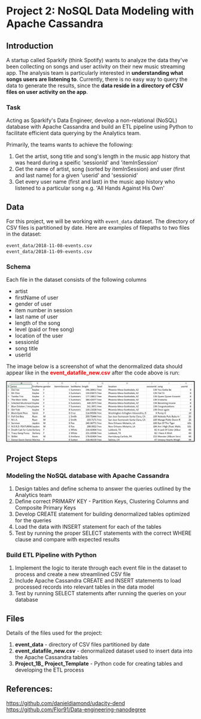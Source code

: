 # Project 2: NoSQL Data Modeling with Apache Cassandra

## Introduction
A startup called Sparkify (think Spotify) wants to analyze the data they've been collecting on songs and user activity on their new music streaming app. The analysis team is particularly interested in **understanding what songs users are listening to**. Currently, there is no easy way to query the data to generate the results, since the **data reside in a directory of CSV files on user activity on the app**.

### Task
Acting as Sparkify's Data Engineer, develop a non-relational (NoSQL) database with Apache Cassandra and build an ETL pipeline using Python to facilitate efficient data querying by the Analytics team. 

Primarily, the teams wants to achieve the following:
1. Get the artist, song title and song's length in the music app history that was heard during a speific 'sessionId' and 'itemInSession'
2. Get the name of artist, song (sorted by itemInSession) and user (first and last name) for a given 'userid' and 'sessionid'
3. Get every user name (first and last) in the music app history who listened to a particular song e.g. 'All Hands Against His Own'

## Data
For this project, we will be working with ```event_data``` dataset. The directory of CSV files is partitioned by date. Here are examples of filepaths to two files in the dataset:

```
event_data/2018-11-08-events.csv
event_data/2018-11-09-events.csv
```

### Schema
Each file in the dataset consists of the following columns

- artist 
- firstName of user
- gender of user
- item number in session
- last name of user
- length of the song
- level (paid or free song)
- location of the user
- sessionId
- song title
- userId

The image below is a screenshot of what the denormalized data should appear like in the <font color=red>**event_datafile_new.csv**</font> after the code above is run:<br>

<img src="images/image_event_datafile_new.jpg">


## Project Steps

### Modeling the NoSQL database with Apache Cassandra

1. Design tables and define schema to answer the queries outlined by the Analytics team
2. Define correct PRIMARY KEY - Partition Keys, Clustering Columns and Composite Primary Keys
3. Develop CREATE statement for building denormalized tables optimized for the queries
4. Load the data with INSERT statement for each of the tables
5. Test by running the proper SELECT statements with the correct WHERE clause and compare with expected results

### Build ETL Pipeline with Python

1. Implement the logic to iterate through each event file in the dataset to process and create a new streamlined CSV file
2. Include Apache Cassandra CREATE and INSERT statements to load processed records into relevant tables in the data model
3. Test by running SELECT statements after running the queries on your database


## Files
Details of the files used for the project:
1. **event_data** - directory of CSV files partitioned by date
2. **event_datafile_new.csv** - denormalized dataset used to insert data into the Apache Cassandra tables
3. **Project_1B_ Project_Template** - Python code for creating tables and developing the ETL process

## References:
https://github.com/danieldiamond/udacity-dend
https://github.com/Flor91/Data-engineering-nanodegree
